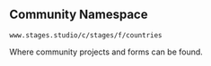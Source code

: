 ## Community Namespace

```www.stages.studio/c/stages/f/countries```

Where community projects and forms can be found.